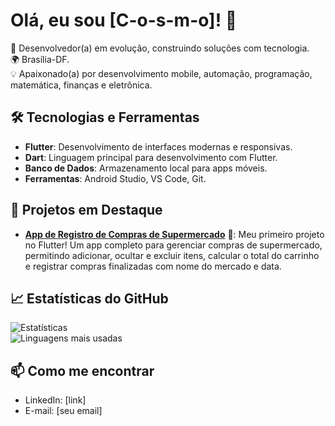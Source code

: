 # Olá, eu sou [C-o-s-m-o]! 👋  

🚀 Desenvolvedor(a) em evolução, construindo soluções com tecnologia.  
🌍 Brasília-DF.  
💡 Apaixonado(a) por desenvolvimento mobile, automação, programação, matemática, finanças e eletrônica.  

## 🛠️ Tecnologias e Ferramentas  
- **Flutter**: Desenvolvimento de interfaces modernas e responsivas.  
- **Dart**: Linguagem principal para desenvolvimento com Flutter.  
- **Banco de Dados**: Armazenamento local para apps móveis.  
- **Ferramentas**: Android Studio, VS Code, Git.  

## 🚀 Projetos em Destaque  
- **[App de Registro de Compras de Supermercado](link)** 🛒: Meu primeiro projeto no Flutter! Um app completo para gerenciar compras de supermercado, permitindo adicionar, ocultar e excluir itens, calcular o total do carrinho e registrar compras finalizadas com nome do mercado e data.  

## 📈 Estatísticas do GitHub  
![Estatísticas](https://github-readme-stats.vercel.app/api?username=seuusername&show_icons=true&theme=radical)  
![Linguagens mais usadas](https://github-readme-stats.vercel.app/api/top-langs/?username=seuusername&layout=compact&hide=html,css)  

## 📫 Como me encontrar  
- LinkedIn: [link]  
- E-mail: [seu email]  

